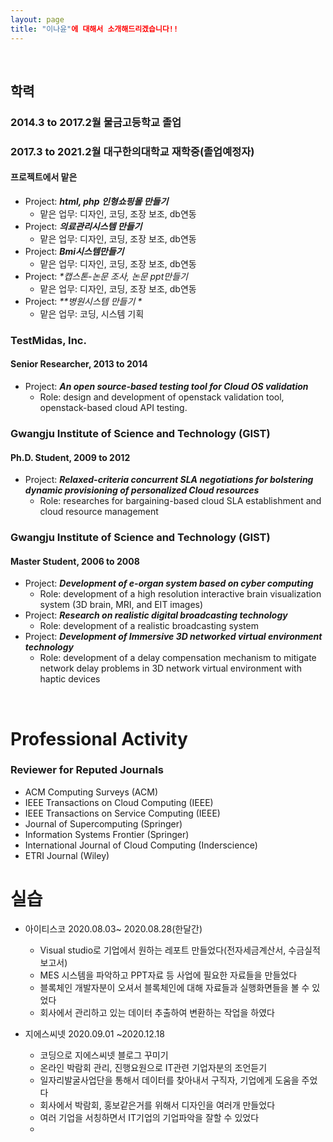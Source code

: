 ```yaml
---
layout: page
title: "이나윤"에 대해서 소개해드리겠습니다!!
---
```


<br/>



##  학력 <Education>
###   2014.3 to 2017.2월 물금고등학교 졸업
###   2017.3 to 2021.2월 대구한의대학교 재학중(졸업예정자)
####  프로젝트에서 맡은 
 
* Project: _**html, php 인형쇼핑몰 만들기**_
  * 맡은 업무: 디자인, 코딩, 조장 보조, db연동
* Project: _**의료관리시스템 만들기**_
   * 맡은 업무: 디자인, 코딩, 조장 보조, db연동
* Project: _**Bmi시스템만들기**_
  * 맡은 업무: 디자인, 코딩, 조장 보조, db연동
* Project: _**캡스톤-논문 조사, 논문 ppt만들기*_
  * 맡은 업무: 디자인, 코딩, 조장 보조, db연동
* Project: _**병원시스템 만들기 *_
  * 맡은 업무: 코딩, 시스템 기획
  
### TestMidas, Inc.
#### Senior Researcher,	2013 to 2014

* Project: _**An open source-based testing tool for Cloud OS validation**_
  * Role: design and development of openstack validation tool, openstack-based cloud API testing.

### Gwangju Institute of Science and Technology (GIST)
#### Ph.D. Student, 2009 to 2012

* Project: _**Relaxed-criteria concurrent SLA negotiations for bolstering dynamic provisioning of personalized Cloud resources**_
  * Role: researches for bargaining-based cloud SLA establishment and cloud resource management

### Gwangju Institute of Science and Technology (GIST)
#### Master Student, 2006 to 2008

* Project: _**Development of e-organ system based on cyber computing**_
  * Role: development of a high resolution interactive brain visualization system (3D brain, MRI, and EIT images)
* Project: _**Research on realistic digital broadcasting technology**_
  * Role: development of a realistic broadcasting system
* Project: _**Development of Immersive 3D networked virtual environment technology**_
  * Role: development of a delay compensation mechanism to mitigate network delay problems in 3D network virtual environment with haptic devices

<br/>

# Professional Activity

### Reviewer for Reputed Journals

* ACM Computing Surveys (ACM)
* IEEE Transactions on Cloud Computing (IEEE)
* IEEE Transactions on Service Computing (IEEE)
* Journal of Supercomputing (Springer)
* Information Systems Frontier (Springer)
* International Journal of Cloud Computing (Inderscience)
* ETRI Journal (Wiley)



# 실습

* 아이티스코 2020.08.03~ 2020.08.28(한달간)
  * Visual studio로 기업에서 원하는 레포트 만들었다(전자세금계산서, 수금실적 보고서)
  * MES 시스템을 파악하고 PPT자료 등 사업에 필요한 자료들을 만들었다
  * 블록체인 개발자분이 오셔서 블록체인에 대해 자료들과 실행화면들을 볼 수 있었다
  * 회사에서 관리하고 있는 데이터 추출하여 변환하는 작업을 하였다
  
* 지에스씨넷 2020.09.01 ~2020.12.18
  * 코딩으로 지에스씨넷 블로그 꾸미기
  * 온라인 박람회 관리, 진행요원으로 IT관련 기업자분의 조언듣기
  * 일자리발굴사업단을 통해서 데이터를 찾아내서 구직자, 기업에게 도움을 주었다
  * 회사에서 박람회, 홍보같은거를 위해서 디자인을 여러개 만들었다
  * 여러 기업을 서칭하면서 IT기업의 기업파악을 잘할 수 있었다
  * 

